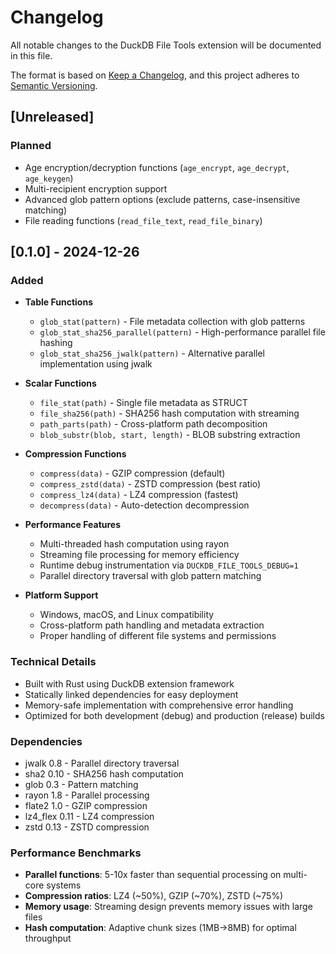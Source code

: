 # Changelog

All notable changes to the DuckDB File Tools extension will be documented in this file.

The format is based on [Keep a Changelog](https://keepachangelog.com/en/1.0.0/),
and this project adheres to [Semantic Versioning](https://semver.org/spec/v2.0.0.html).

## [Unreleased]

### Planned
- Age encryption/decryption functions (`age_encrypt`, `age_decrypt`, `age_keygen`)
- Multi-recipient encryption support
- Advanced glob pattern options (exclude patterns, case-insensitive matching)
- File reading functions (`read_file_text`, `read_file_binary`)

## [0.1.0] - 2024-12-26

### Added
- **Table Functions**
  - `glob_stat(pattern)` - File metadata collection with glob patterns
  - `glob_stat_sha256_parallel(pattern)` - High-performance parallel file hashing
  - `glob_stat_sha256_jwalk(pattern)` - Alternative parallel implementation using jwalk

- **Scalar Functions**
  - `file_stat(path)` - Single file metadata as STRUCT
  - `file_sha256(path)` - SHA256 hash computation with streaming
  - `path_parts(path)` - Cross-platform path decomposition
  - `blob_substr(blob, start, length)` - BLOB substring extraction

- **Compression Functions**
  - `compress(data)` - GZIP compression (default)
  - `compress_zstd(data)` - ZSTD compression (best ratio)
  - `compress_lz4(data)` - LZ4 compression (fastest)
  - `decompress(data)` - Auto-detection decompression

- **Performance Features**
  - Multi-threaded hash computation using rayon
  - Streaming file processing for memory efficiency
  - Runtime debug instrumentation via `DUCKDB_FILE_TOOLS_DEBUG=1`
  - Parallel directory traversal with glob pattern matching

- **Platform Support**
  - Windows, macOS, and Linux compatibility
  - Cross-platform path handling and metadata extraction
  - Proper handling of different file systems and permissions

### Technical Details
- Built with Rust using DuckDB extension framework
- Statically linked dependencies for easy deployment
- Memory-safe implementation with comprehensive error handling
- Optimized for both development (debug) and production (release) builds

### Dependencies
- jwalk 0.8 - Parallel directory traversal
- sha2 0.10 - SHA256 hash computation
- glob 0.3 - Pattern matching
- rayon 1.8 - Parallel processing
- flate2 1.0 - GZIP compression
- lz4_flex 0.11 - LZ4 compression
- zstd 0.13 - ZSTD compression

### Performance Benchmarks
- **Parallel functions**: 5-10x faster than sequential processing on multi-core systems
- **Compression ratios**: LZ4 (~50%), GZIP (~70%), ZSTD (~75%)
- **Memory usage**: Streaming design prevents memory issues with large files
- **Hash computation**: Adaptive chunk sizes (1MB→8MB) for optimal throughput